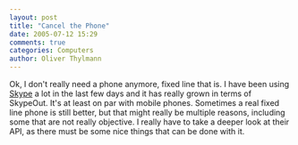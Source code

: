 ```yaml
---
layout: post
title: "Cancel the Phone"
date: 2005-07-12 15:29
comments: true
categories: Computers
author: Oliver Thylmann
---
```




Ok, I don't really need a phone anymore, fixed line that is. I have been using [Skype](http://www.skype.com/) a lot in the last few days and it has really grown in terms of SkypeOut. It's at least on par with mobile phones. Sometimes a real fixed line phone is still better, but that might really be multiple reasons, including some that are not really objective. I really have to take a deeper look at their API, as there must be some nice things that can be done with it. 



